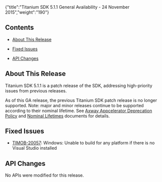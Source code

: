{"title":"Titanium SDK 5.1.1 General Availability - 24 November 2015","weight":"190"}

## Contents

* [About This Release](#about-this-release)

* [Fixed Issues](#fixed-issues)

* [API Changes](#api-changes)

## About This Release

Titanium SDK 5.1.1 is a patch release of the SDK, addressing high-priority issues from previous releases.

As of this GA release, the previous Titanium SDK patch release is no longer supported. Note: major and minor releases continue to be supported according to their nominal lifetime. See [Axway Appcelerator Deprecation Policy](/docs/appc/AMPLIFY_Appcelerator_Services_Overview/Axway_Appcelerator_Deprecation_Policy/) and [Nominal Lifetimes](/docs/appc/AMPLIFY_Appcelerator_Services_Overview/Axway_Appcelerator_Product_Lifecycle/#nominal-lifetimes) documents for details.

## Fixed Issues

* [TIMOB-20057](https://jira.appcelerator.org/browse/TIMOB-20057): Windows: Unable to build for any platform if there is no Visual Studio installed

## API Changes

No APIs were modified for this release.
